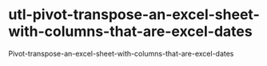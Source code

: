 # utl-pivot-transpose-an-excel-sheet-with-columns-that-are-excel-dates
Pivot-transpose-an-excel-sheet-with-columns-that-are-excel-dates 
